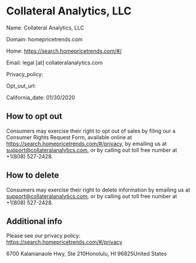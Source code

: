 
# Collateral Analytics, LLC

Name: Collateral Analytics, LLC

Domain: homepricetrends.com

Home: https://search.homepricetrends.com/#/

Email: legal [at] collateralanalytics.com

Privacy_policy: 

Opt_out_url: 

California_date: 01/30/2020



## How to opt out

Consumers may exercise their right to opt out of sales by filing our a Consumer Rights Request Form, available online at https://search.homepricetrends.com/#/privacy, by emailing us at support@collateralanalytics.com, or by calling out toll free number at +1(808) 527-2428.

## How to delete

Consumers may exercise their right to delete information by emailing us at support@collateralanalytics.com, or by calling out toll free number at +1(808) 527-2428.

## Additional info

Please see our privacy policy: https://search.homepricetrends.com/#/privacy

6700 Kalanianaole Hwy, Ste 210Honolulu, HI 96825United States

